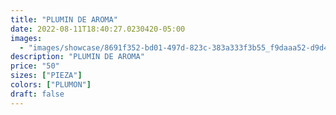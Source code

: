 ```yaml
---
title: "PLUMIN DE AROMA"
date: 2022-08-11T18:40:27.0230420-05:00
images:
  - "images/showcase/8691f352-bd01-497d-823c-383a333f3b55_f9daaa52-d9d4-4702-a006-a1b5fb439c4f.webp"
description: "PLUMIN DE AROMA"
price: "50"
sizes: ["PIEZA"]
colors: ["PLUMON"]
draft: false
---
```

